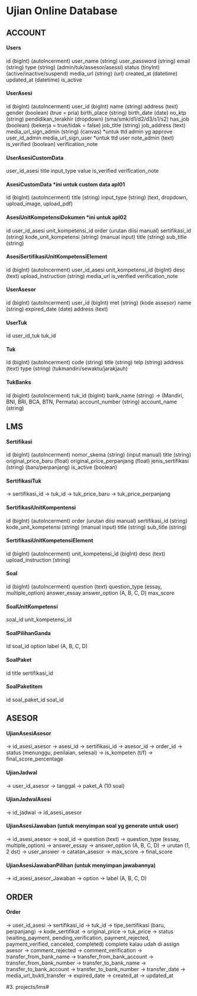 # Ujian Online Database
## ACCOUNT
#### Users
id (bigInt) (autoIncerment)
user_name (string)
user_password (string)
email (string)
type (string) (admin/tuk/assesor/asessi)
status (tinyInt) (active/inactive/suspend)
media_url (string) (url)
created_at (datetime)
updated_at (datetime)
is_active
#### UserAsesi
id (bigInt) (autoIncerment)
user_id (bigInt)
name (string)
address (text)
gender (boolean) (true = pria)
birth_place (string)
birth_date (date)
no_ktp (string)
pendidikan_terakhir (dropdown) (sma/smk/d1/d2/d3/s1/s2)
has_job (boolean) (bekerja = true/tidak = false)
job_title (string)
job_address (text)
media_url_sign_admin (string) (canvas) *untuk ttd admin yg approve
user_id_admin
media_url_sign_user *untuk ttd user
note_admin (text)
is_verified (boolean)
verification_note
#### UserAsesiCustomData
user_id_asesi
title
input_type
value
is_verified
verification_note
#### AsesiCustomData *ini untuk custom data apl01
id (bigInt) (autoIncerment)
title (string)
input_type (string) (text, dropdown, upload_image, upload_pdf)
#### AsesiUnitKompetensiDokumen *ini untuk apl02
id
user_id_asesi
unit_kompetensi_id
order (urutan diisi manual)
sertifikasi_id (string)
kode_unit_kompetensi (string) (manual input)
title (string)
sub_title (string)
#### AsesiSertifikasiUnitKompetensiElement
id (bigInt) (autoIncerment) 
user_id_asesi
unit_kompetensi_id (bigInt)
desc (text)
upload_instruction (string)
media_url
is_verified
verification_note

#### UserAsesor
id (bigInt) (autoIncerment)
user_id (bigInt)
met (string) (kode assesor)
name (string)
expired_date (date)
address (text)
#### UserTuk
id
user_id_tuk
tuk_id
#### Tuk
id (bigInt) (autoIncerment)
code (string)
title (string)
telp (string)
address (text)
type (string) (tukmandiri/sewaktu/jarakjauh)
#### TukBanks
id (bigInt) (autoIncerment)
tuk_id (bigInt)
bank_name (string) -> (Mandiri, BNI, BRI, BCA, BTN, Permata)
account_number (string)
account_name (string)

## LMS
#### Sertifikasi
id (bigInt) (autoIncerment)
nomor_skema (string) (input manual)
title (string)
original_price_baru (float)
original_price_perpanjang (float)
jenis_sertifikasi (string) (baru/perpanjang)
is_active (boolean)
#### SertifikasiTuk
-> sertifikasi_id
-> tuk_id
-> tuk_price_baru
-> tuk_price_perpanjang
#### SertifikasiUnitKompentensi
id (bigInt) (autoIncerment) 
order (urutan diisi manual)
sertifikasi_id (string)
kode_unit_kompetensi (string) (manual input)
title (string)
sub_title (string)
#### SertifikasiUnitKompetensiElement
id (bigInt) (autoIncerment) 
unit_kompetensi_id (bigInt)
desc (text)
upload_instruction (string)
#### Soal
id (bigInt) (autoIncerment)
question (text)
question_type (essay, multiple_option)
answer_essay
answer_option (A, B, C, D)
max_score
#### SoalUnitKompetensi
soal_id
unit_kompetensi_id
#### SoalPilihanGanda
id
soal_id
option
label (A, B, C, D)
#### SoalPaket
id
title
sertifikasi_id
#### SoalPaketitem
id
soal_paket_id
soal_id


## ASESOR
#### UjianAsesiAsesor
-> id_asesi_asesor
-> asesi_id
-> sertifikasi_id
-> asesor_id
-> order_id
-> status (menunggu, penilaian, selesai)
-> is_kompeten (t/f)
-> final_score_percentage
#### UjianJadwal
-> user_id_asesor
-> tanggal
-> paket_A (10 soal)
#### UjianJadwalAsesi
-> id_jadwal
-> id_asesi_asesor
#### UjianAsesiJawaban (untuk menyimpan soal yg generate untuk user)
-> id_asesi_asesor
-> soal_id
-> question (text)
-> question_type (essay, multiple_option)
-> answer_essay
-> answer_option (A, B, C, D)
-> urutan (1, 2 dst)
-> user_answer
-> catatan_asesor
-> max_score 
-> final_score 
#### UjianAsesiJawabanPilihan  (untuk menyimpan jawabannya)
-> id_asesi_asesor_Jawaban
-> option
-> label (A, B, C, D)
## ORDER
#### Order
-> user_id_asesi
-> sertifikasi_id
-> tuk_id
-> tipe_sertifikasi (baru, perpanjang)
-> kode_sertifikat
-> original_price
-> tuk_price
-> status (waiting_payment, pending_verification, payment_rejected, payment_verified, canceled, completed) complete kalau udah di assign asesor
-> comment_rejected
-> comment_verification
-> transfer_from_bank_name 
-> transfer_from_bank_account
-> transfer_from_bank_number
-> transfer_to_bank_name
-> transfer_to_bank_account
-> transfer_to_bank_number
-> transfer_date
-> media_url_bukti_transfer
-> expired_date
-> created_at
-> updated_at


#3. projects/lms#
